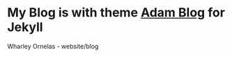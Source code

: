 # My Blog is with theme [Adam Blog](https://github.com/artemsheludko/adam-blog) for Jekyll

Wharley Ornelas - website/blog
